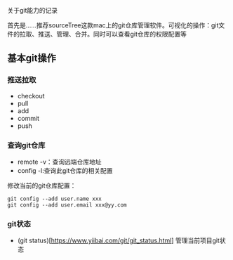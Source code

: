 关于git能力的记录

首先是……推荐sourceTree这款mac上的git仓库管理软件。可视化的操作：git文件的拉取、推送、管理、合并。同时可以查看git仓库的权限配置等
## 基本git操作

### 推送拉取
- checkout
- pull
- add
- commit
- push

### 查询git仓库
- remote -v：查询远端仓库地址
- config -l:查询此git仓库的相关配置

修改当前的git仓库配置：
```
git config --add user.name xxx
git config --add user.email xxx@yy.com
```

### git状态
- (git status)[https://www.yiibai.com/git/git_status.html] 管理当前项目git状态